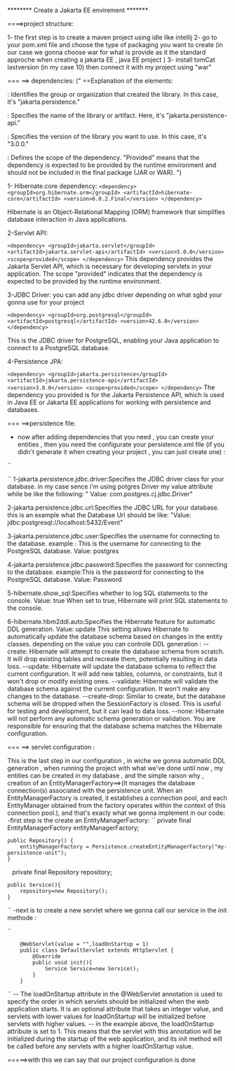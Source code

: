******** Create a Jakarta EE envirement *******

====>project structure:

1- the first step is to create a maven project using idle like intellij
2- go to your pom.xml file and choose the type of packaging you want to create (in our case we gonna choose war for what is provide as it the standard approche when creating a jakarta EE , java EE  project  ) 
3- install tomCat lastversion (in my case 10) then connect it with my project using "war"

===
==> dependencies:
("
==Explanation of the elements:

<groupId>: Identifies the group or organization that created the library. In this case, it's "jakarta.persistence."

<artifactId>: Specifies the name of the library or artifact. Here, it's "jakarta.persistence-api."

<version>: Specifies the version of the library you want to use. In this case, it's "3.0.0."

<scope>: Defines the scope of the dependency. "Provided" means that the dependency is expected to be provided by the runtime environment and should not be included in the final package (JAR or WAR).
")


1- Hibernate.core dependency:
`` <dependency>
      <groupId>org.hibernate.orm</groupId>
      <artifactId>hibernate-core</artifactId>
      <version>6.0.2.Final</version>
    </dependency>
``

Hibernate is an Object-Relational Mapping (ORM) framework that simplifies database interaction in Java applications.

2-Servlet API:

``
        <dependency>
            <groupId>jakarta.servlet</groupId>
            <artifactId>jakarta.servlet-api</artifactId>
            <version>5.0.0</version>
            <scope>provided</scope>
        </dependency>
``
This dependency provides the Jakarta Servlet API, which is necessary for developing servlets in your application. The scope "provided" indicates that the dependency is expected to be provided by the runtime environment.

3-JDBC Driver:
you can add any jdbc driver depending on what sgbd your gonna use for your project

``
    <dependency>
      <groupId>org.postgresql</groupId>
      <artifactId>postgresql</artifactId>
      <version>42.6.0</version>
    </dependency>
``

This is the JDBC driver for PostgreSQL, enabling your Java application to connect to a PostgreSQL database.

4-Persistence JPA:

``
    <dependency>
        <groupId>jakarta.persistence</groupId>
        <artifactId>jakarta.persistence-api</artifactId>
        <version>3.0.0</version>
        <scope>provided</scope>
    </dependency>
``
The dependency you provided is for the Jakarta Persistence API, which is used in Java EE or Jakarta EE applications for working with persistence and databases. 


=== 
==>persistence file:

- now after adding dependencies that you need  , you can create your entities , then you need the configurate your persistence.xml file (if you didn't generate it when creating your project , you can just create one) :

``
    <persistence xmlns="https://jakarta.ee/xml/ns/persistence"
                xmlns:xsi="http://www.w3.org/2001/XMLSchema-instance"
                xsi:schemaLocation="https://jakarta.ee/xml/ns/persistence https://jakarta.ee/xml/ns/persistence/persistence_3_0.xsd"
                version="3.0">
    <persistence-unit name="my-persistence-unit" transaction-type="RESOURCE_LOCAL">
        <properties>
        <property name="jakarta.persistence.jdbc.driver" value="--add databese driver path-"/>
        <property name="jakarta.persistence.jdbc.url" value="-- add the database URL --"/>
        <property name="jakarta.persistence.jdbc.user" value="--your database username--"/>
        <property name="hibernate.show_sql" value="true"/>
        <property name="jakarta.persistence.jdbc.password" value="--your database password--"/>
        <property name="hibernate.hbm2ddl.auto" value="update"/>
        </properties>
    </persistence-unit>
    </persistence>

``
1-jakarta.persistence.jdbc.driver:Specifies the JDBC driver class for your database.
                                in my case sence i'm using potgres Driver my value attribute while be like the following:
                                " Value: com.postgres.cj.jdbc.Driver"

2-jakarta.persistence.jdbc.url:Specifies the JDBC URL for your database.
                               this is an example what the Database Url should be like:
                               "Value: jdbc:postgresql://localhost:5432/Event"

3-jakarta.persistence.jdbc.user:Specifies the username for connecting to the database.
                                example : This is the username for connecting to the PostgreSQL database.
                                Value: postgres

4-jakarta.persistence.jdbc.password:Specifies the password for connecting to the database.
                                    example:This is the password for connecting to the PostgreSQL database.
                                    Value: Password

5-hibernate.show_sql:Specifies whether to log SQL statements to the console.
                     Value: true
                    When set to true, Hibernate will print SQL statements to the console.

6-hibernate.hbm2ddl.auto:Specifies the Hibernate feature for automatic DDL generation.
                         Value: update
                         This setting allows Hibernate to automatically update the database schema based on changes in the entity classes.
                         depending on the value you can controle DDL generation :
                            --create:
                                    Hibernate will attempt to create the database schema from scratch.
                                    It will drop existing tables and recreate them, potentially resulting in data loss.
                            --update:
                                    Hibernate will update the database schema to reflect the current configuration.
                                    It will add new tables, columns, or constraints, but it won't drop or modify existing ones.
                            --validate:
                                    Hibernate will validate the database schema against the current configuration.
                                    It won't make any changes to the database.
                            --create-drop:
                                    Similar to create, but the database schema will be dropped when the SessionFactory is closed.
                                    This is useful for testing and development, but it can lead to data loss.
                            --none:
                                    Hibernate will not perform any automatic schema generation or validation.
                                    You are responsible for ensuring that the database schema matches the Hibernate configuration.

===
==> servlet configuration :

This is the last step in our configuration , in wiche we gonna automatic DDL generation , when running the project with what we've done until now , my entities can be created in my database , and the simple raison why , creation of an EntityManagerFactory==>(It manages the database connection(s) associated with the persistence unit. When an EntityManagerFactory is created, it establishes a connection pool, and each EntityManager obtained from the factory operates within the context of this connection pool.), and that's exacly what we gonna implement in our code:
-first step is the create an EntityManagerFactory:
 ``
    private final EntityManagerFactory entityManagerFactory;

    public Repository() {
        entityManagerFactory = Persistence.createEntityManagerFactory("my-persistence-unit");
    }

 ``
 ``
     private final Repository repository;

    public Service(){
        repository=new Repository();
    }

 ``
-next is to create a new servlet where we gonna call our service in the init methode :

``

        @WebServlet(value = "",loadOnStartup = 1)
        public class DefaultServlet extends HttpServlet {
            @Override
            public void init(){
                Service Service=new Service();
            }
        }

``
-- The loadOnStartup attribute in the @WebServlet annotation is used to specify the order in which servlets should be initialized when the web application starts. It is an optional attribute that takes an integer value, and servlets with lower values for loadOnStartup will be initialized before servlets with higher values.
-- in the example above, the loadOnStartup attribute is set to 1. This means that the servlet with this annotation will be initialized during the startup of the web application, and its init method will be called before any servlets with a higher loadOnStartup value.

=====>with this we can say that our project configuration is done